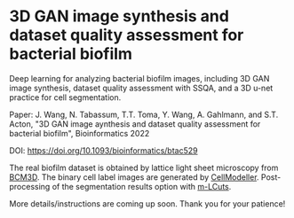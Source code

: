 # 3D GAN image synthesis and dataset quality assessment for bacterial biofilm
Deep learning for analyzing bacterial biofilm images, including 3D GAN image synthesis, dataset quality assessment with SSQA, and a 3D u-net practice for cell segmentation.

Paper:
J. Wang, N. Tabassum, T.T. Toma, Y. Wang, A. Gahlmann, and S.T. Acton,
"3D GAN image aynthesis and dataset quality assessment for bacterial biofilm", Bioinformatics 2022

DOI: https://doi.org/10.1093/bioinformatics/btac529

The real biofilm dataset is obtained by lattice light sheet microscopy from [BCM3D](https://github.com/GahlmannLab/BCM3D). The binary cell label images are generated by [CellModeller](https://haselofflab.github.io/CellModeller/). Post-processing of the segmentation results option with [m-LCuts](https://github.com/jwang-c/m-LCuts).


More details/instructions are coming up soon. Thank you for your patience!
